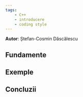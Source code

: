 ```yaml
---
tags:
    - C++
    - introducere
    - coding style
---
```


**Autor**: Ștefan-Cosmin Dăscălescu

## Fundamente

## Exemple

## Concluzii